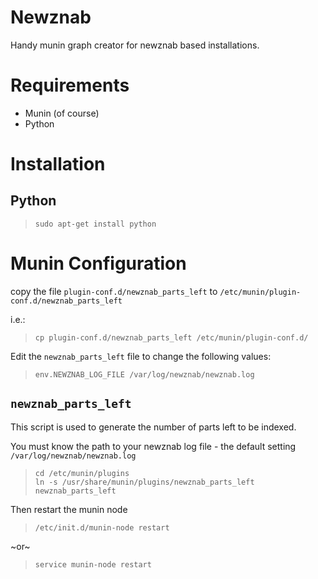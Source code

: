 # Newznab

Handy munin graph creator for newznab based installations.

# Requirements


 - Munin (of course)
 - Python

# Installation

## Python

>     sudo apt-get install python

# Munin Configuration

copy the file `plugin-conf.d/newznab_parts_left` to `/etc/munin/plugin-conf.d/newznab_parts_left`

i.e.:

>     cp plugin-conf.d/newznab_parts_left /etc/munin/plugin-conf.d/

Edit the `newznab_parts_left` file to change the following values:

>     env.NEWZNAB_LOG_FILE /var/log/newznab/newznab.log


## `newznab_parts_left`

This script is used to generate the number of parts left to be indexed.

You must know the path to your newznab log file - the default setting `/var/log/newznab/newznab.log`

>     cd /etc/munin/plugins
>     ln -s /usr/share/munin/plugins/newznab_parts_left newznab_parts_left

Then restart the munin node

>     /etc/init.d/munin-node restart

~or~ 

>     service munin-node restart